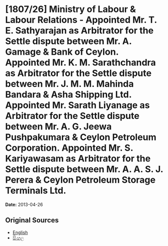# [1807/26] Ministry of Labour & Labour Relations - Appointed Mr. T. E. Sathyarajan as Arbitrator for the Settle dispute between Mr. A. Gamage & Bank of Ceylon. Appointed Mr. K. M. Sarathchandra as Arbitrator for the Settle dispute between Mr. J. M. M. Mahinda Bandara & Asha Shipping Ltd. Appointed Mr. Sarath Liyanage as Arbitrator for the Settle dispute between Mr. A. G. Jeewa Pushpakumara & Ceylon Petroleum Corporation. Appointed Mr. S. Kariyawasam as Arbitrator for the Settle dispute between Mr. A. A. S. J. Perera & Ceylon Petroleum Storage Terminals Ltd.

**Date:** 2013-04-26

## Original Sources

- [English](https://documents.gov.lk/view/extra-gazettes/2013/4/1807-26_E.pdf)
- [සිංහල](https://documents.gov.lk/view/extra-gazettes/2013/4/1807-26_S.pdf)
